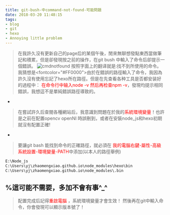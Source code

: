 ```yaml
---
title: git-bush-中command-not-found-可能問題
date: 2018-03-20 11:48:15
tags:
- blog
- git
- hexo
- Annoying little problem
---
```

>在我許久沒有更新自己的page后的某個午後，閒來無聊想發點東西當做筆記和積累，但是卻發現按之前的操作，在git bush 中輸入了命令后卻提示一個錯誤。
![cmdnotfound](cmdnotfound.png)
>按照字面上的翻译就是:找不到所使用的命令。我猜想是<fontcolor="#FF0000">由於在錯誤的路徑輸入了命令</font>，我因為許久沒有使用忘記了hexo所在路徑。但是在先查看各种工具是否都安装好的過程中：<font color="#FF0000"> 在命令行中输入node -v 然后再检查npm -v</font>，發現均提示相同錯誤，我想這不是單純錯誤路徑導致的。
-

>在嘗試許久后查閱各種網站后，我意識到問題在於我的<font color="#FF0000">系統環境變量</font>！也許是之前在配置opencv openNI
時誤刪到，或者在安裝node_js和hexo初期就沒有配置正確!
-

>要讓git bash 能找到命令的正確路徑，就必須在
<font color="#FF0000">我的電腦右鍵-屬性-高級系統設置-環境變量-PATH</font>中添加(以本人的路徑舉例)
``` bash
E:\Node_js
C:\Users\yj\zhaomengxiao.github.io\node_modules\hexo\bin
C:\Users\yj\zhaomengxiao.github.io\node_modules\.bin
``` 
%這可能不需要，多加不會有事^_^
-

>配置完成后記得<font color="#FF0000">重啟電腦</font> ，系統環境變量才會生效！
然後再在git中輸入命令，你會發現可以顯示版本號了！